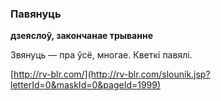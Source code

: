 ### Павянуць
**дзеяслоў, закончанае трыванне**

Звянуць — пра ўсё, многае. Кветкі павялі.

<a rel="author">[http://rv-blr.com/](http://rv-blr.com/slounik.jsp?letterId=0&maskId=0&pageId=1999)</a>
